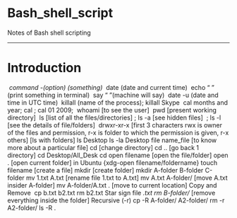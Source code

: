 # Bash_shell_script
Notes of Bash shell scripting

------------------------------------
# Introduction
 _command -(option) (something)_ 
date (date and current time) 
echo “ ” (print something in terminal) 
say “ ”(machine will say) 
date -u (date and time in UTC time) 
killall (name of the process); killall Skype 
cal months and year; cal ; cal 01 2009; 
whoami [to see the user] 
pwd [present working directory] 
ls [list of all the files/directories] ; ls -a [see hidden files]  ; ls -l [see the details of file/folders] 
drwxr-xr-x [first 3 characters rwx is owner of the files and permission, r-x is folder to which the permission is given, r-x others] [ls with folders] ls Desktop
ls -la Desktop
file name_file [to know more about a particular file]
cd [change directory] cd .. [go back 1 directory] cd Desktop/All_Desk cd 
open filename [open the file/folder]
open . [open current folder]
in Ubuntu {xdg-open filename/foldername} touch filename [create a file]
mkdir [create folder]
mkdir A-folder B-folder C-folder mv 1.txt A.txt [rename file 1.txt to A.txt] mv A.txt A-folder/ [move A.txt insider A-folder]
mv A-folder/A.txt . [move to current location] Copy and Remove  cp b.txt b2.txt
rm b2.txt
Star sign file *.txt rm B-folder/* [remove everything inside the folder] Recursive (-r) cp -R A-folder/ A2-folder/ rm -r A2-folder/
ls -R .  

